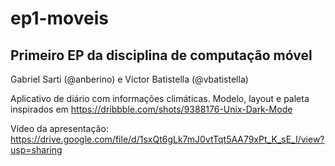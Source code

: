 # ep1-moveis
## Primeiro EP da disciplina de computação móvel

Gabriel Sarti (@anberino) e Victor Batistella (@vbatistella)

Aplicativo de diário com informações climáticas. Modelo, layout e paleta inspirados em https://dribbble.com/shots/9388176-Unix-Dark-Mode

Vídeo da apresentação: https://drive.google.com/file/d/1sxQt6gLk7mJ0vtTqt5AA79xPt_K_sE_I/view?usp=sharing
